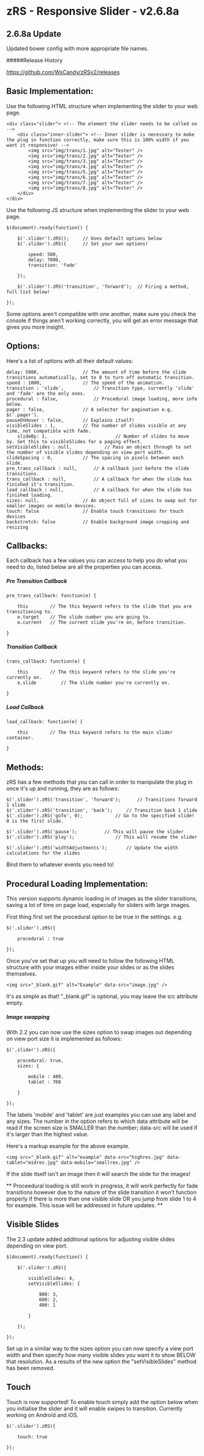 zRS - Responsive Slider - v2.6.8a
===

2.6.8a Update
---

Updated bower config with more appropriate file names.

#####Release History

https://github.com/WsCandy/zRSv2/releases

Basic Implementation:
---

Use the following HTML structure when implementing the slider to your web page.

	<div class="slider"> <!-- The element the slider needs to be called on -->
		<div class="inner-slider"> <!-- Inner slider is necessary to make the plug in function correctly, make sure this is 100% width if you want it responsive! -->
			<img src="img/trans/1.jpg" alt="Tester" />
			<img src="img/trans/2.jpg" alt="Tester" />
			<img src="img/trans/3.jpg" alt="Tester" />
			<img src="img/trans/4.jpg" alt="Tester" />
			<img src="img/trans/5.jpg" alt="Tester" />
			<img src="img/trans/6.jpg" alt="Tester" />
			<img src="img/trans/7.jpg" alt="Tester" />
			<img src="img/trans/8.jpg" alt="Tester" />
		</div>
	</div>

Use the following JS structure when implementing the slider to your web page.

	$(document).ready(function() {

		$('.slider').zRS();		// Uses default options below
		$('.slider').zRS({		// Set your own options!

			speed: 500,
			delay: 7000,
			transition: 'fade'

		});

		$('.slider').zRS('transition', 'forward'); 	// Firing a method, full list below!

	});

Some options aren't compatible with one another, make sure you check the console if things aren't working correctly, you will get an error message that gives you more insight.

Options:
---

Here's a list of options with all their default values:

	delay: 5000, 				// The amount of time before the slide transitions automatically, set to 0 to turn off automatic transition.
	speed : 1000, 				// The speed of the animation.
	transition : 'slide', 			// Transition type, currently 'slide' and 'fade' are the only ones.
	procedural : false, 			// Procedural image loading, more info below.
	pager : false, 				// A selector for pagination e.g. $('.pager').
	pauseOnHover : false, 		// Explains itself!
	visibleSlides : 1, 			// The number of slides visible at any time, not compatible with fade.
    	slideBy: 1,               			// Number of slides to move by. Set this to visibleSlides for a paging effect.
	setVisibleSlides : null,			// Pass an object through to set the number of visible slides depending on view port width.
	slideSpacing : 0,			// The spacing in pixels between each slide.
	pre_trans_callback : null,		// A callback just before the slide transitions.
	trans_callback : null, 			// A callback for when the slide has finished it's transition.
	load_callback : null,			// A callback for when the slide has finished loading.
	sizes: null, 				// An object full of sizes to swap out for smaller images on mobile devices.
	touch: false				// Enable touch transitions for touch devices
	backstretch: false			// Enable background image cropping and resizing

Callbacks:
---

Each callback has a few values you can access to help you do what you need to do, listed below are all the properties you can access.

##### Pre Transition Callback
	
	pre_trans_callback: function(e) {

		this 		// The this keyword refers to the slide that you are transitioning to.
		e.target 	// The slide number you are going to.
		e.current 	// The current slide you're on, before transition.

	}

##### Transition Callback

	trans_callback: function(e) {

		this 		// The this keyword refers to the slide you're currently on.
		e.slide 		// The slide number you're currently on.

	}

##### Load Callback

	load_callback: function(e) {

		this 		// The this keyword refers to the main slider container.
 
	}

Methods:
---

zRS has a few methods that you can call in order to manipulate the plug in once it's up and running, they are as follows:

	$('.slider').zRS('transition', 'forward');		// Transitions forward 1 slide
	$('.slider').zRS('transition', 'back');		// Transition back 1 slide
	$('.slider').zRS('goTo', 0);			// Go to the specified slide! 0 is the first slide.

	$('.slider').zRS('pause');			// This will pause the slider
	$('.slider').zRS('play');				// This will resume the slider

	$('.slider').zRS('widthAdjustments');		// Update the width calculations for the slides


Bind them to whatever events you need to!

Procedural Loading Implementation:
---

This version supports dynamic loading in of images as the slider transitions, saving a lot of time on page load, especially for sliders with large images.

First thing first set the procedural option to be true in the settings. e.g.

	$('.slider').zRS({

		procedural : true

	});

Once you've set that up you will need to follow the following HTML structure with your images either inside your slides or as the slides themselves.

	<img src="_blank.gif" alt="Example" data-src="image.jpg" />

It's as simple as that! "_blank.gif" is optional, you may leave the src attribute empty.

##### Image swapping

With 2.2 you can now use the sizes option to swap images out depending on view port size it is implemented as follows:

	$('.slider').zRS({

		procedural: true,
		sizes: {

			mobile : 480,
			tablet : 768

		}

	});

The labels 'mobile' and 'tablet' are just examples you can use any label and any sizes. The number in the option refers to which data attribute will be read if the screen size is SMALLER than the number; data-src will be used if it's larger than the highest value.

Here's a markup example for the above example.

	<img src="_blank.gif" alt="example" data-src="highres.jpg" data-tablet="midres.jpg" data-mobile="smallres.jpg" />

If the slide itself isn't an image then it will search the slide for the images!

** Proceedural loading is still work in progress, it will work perfectly for fade transitions however due to the nature of the slide transition it won't function properly if there is more than one visible slide OR you jump from slide 1 to 4 for example. This issue will be addressed in future updates. **

Visible Slides
---

The 2.3 update added additional options for adjusting visible slides depending on view port.

	$(document).ready(function() {

		$('.slider').zRS({

			visibleSlides: 4,
			setVisibleSlides: {

				800: 3,
				600: 2,
				400: 1

			}

		});

	});

Set up in a similar way to the sizes option you can now specify a view port width and then specify how many visible slides you want it to show BELOW that resolution. As a results of the new option the "setVisibleSlides" method has been removed.

Touch
---

Touch is now supported! To enable touch simply add the option below when you initialise the slider and it will enable swipes to transition. Currently working on Android and iOS.

	$('.slider').zRS({

		touch: true

	});